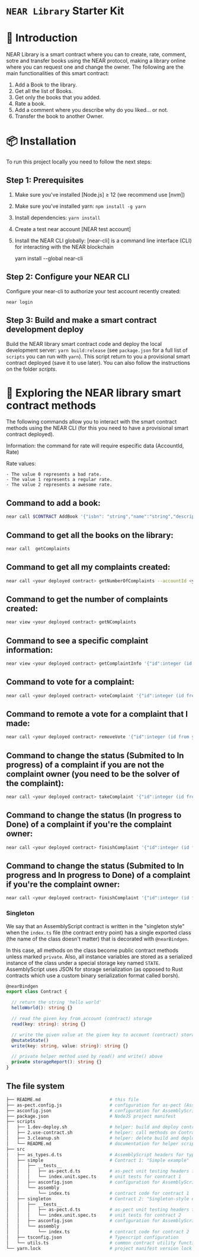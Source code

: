 # `NEAR Library` Starter Kit

📄 Introduction
==================

NEAR Library is a smart contract where you can to create, rate, comment, sotre and transfer books using the NEAR protocol, making a library online where you can request one and change the owner. The following are the main functionalities of this smart contract:

1. Add a Book to the library.
2. Get all the list of Books.
3. Get only the books that you added. 
4. Rate a book.
5. Add a comment where you describe why do you liked... or not.
6. Transfer the book to another Owner.

📦 Installation
================

To run this project locally you need to follow the next steps:

Step 1: Prerequisites
------------------------------

1. Make sure you've installed [Node.js] ≥ 12 (we recommend use [nvm])
2. Make sure you've installed yarn: `npm install -g yarn`
3. Install dependencies: `yarn install`
4. Create a test near account [NEAR test account]
5. Install the NEAR CLI globally: [near-cli] is a command line interface (CLI) for interacting with the NEAR blockchain

    yarn install --global near-cli

Step 2: Configure your NEAR CLI
-------------------------------

Configure your near-cli to authorize your test account recently created:

    near login

Step 3: Build and make a smart contract development deploy  
--------------------------------

Build the NEAR library smart contract code and deploy the local development server: `yarn build:release` (see `package.json` for a full list of `scripts` you can run with `yarn`). This script return to you a provisional smart contract deployed (save it to use later). You can also follow the instructions on the folder *scripts*.


📑 Exploring the NEAR library smart contract methods 
==================

The following commands allow you to interact with the smart contract methods using the NEAR CLI (for this you need to have a provisional smart contract deployed).

Information: the command for rate will require especific data (AccountId, Rate)
 
Rate values: 

    - The value 0 represents a bad rate.
    - The value 1 represents a regular rate.  
    - The value 2 represents a awesome rate.    


Command to add a book: 
--------------------------------------------

```bash
near call $CONTRACT AddBook '{"isbn": "string","name":"string","description":"string","numpage":"number","author":"string","datepublished":"date","editions":"number"}' --account-id <your test account>
```

Command to get all the books on the library:
--------------------------------------------

```bash
near call  getComplaints
```

Command to get all my complaints created:
--------------------------------------------

```bash
near call <your deployed contract> getNumberOfComplaints --accountId <your test account>
```

Command to get the number of complaints created:
--------------------------------------------

```bash
near view <your deployed contract> getNComplaints
```


Command to see a specific complaint information: 
--------------------------------------------

```bash
near view <your deployed contract> getComplaintInfo '{"id":integer (id from you complaint)}' --accountId <your test account>
```

Command to vote for a complaint: 
--------------------------------------------

```bash
near call <your deployed contract> voteComplaint '{"id":integer (id from you complaint)}' --accountId <your test account>
```

Command to remote a vote for a complaint that I made: 
--------------------------------------------

```bash
near call <your deployed contract> removeVote '{"id":integer (id from you complaint)}' --accountId <your test account>
```

Command to change the status (Submited to In progress) of a complaint if you are not the complaint owner (you need to be the solver of the complaint): 
--------------------------------------------

```bash
near call <your deployed contract> takeComplaint '{"id":integer (id from you complaint)}' --accountId <your test account>
```

Command to change the status (In progress to Done) of a complaint if you're the complaint owner: 
--------------------------------------------

```bash
near call <your deployed contract> finishComplaint '{"id":integer (id from you complaint)}' --accountId <your test account>
```

Command to change the status (Submited to In progress and In progress to Done) of a complaint if you're the complaint owner: 
--------------------------------------------

```bash
near call <your deployed contract> finishComplaint '{"id":integer (id from you complaint)}' --accountId <your test account>
```

### Singleton

We say that an AssemblyScript contract is written in the "singleton style" when the `index.ts` file (the contract entry point) has a single exported class (the name of the class doesn't matter) that is decorated with `@nearBindgen`.

In this case, all methods on the class become public contract methods unless marked `private`.  Also, all instance variables are stored as a serialized instance of the class under a special storage key named `STATE`.  AssemblyScript uses JSON for storage serialization (as opposed to Rust contracts which use a custom binary serialization format called borsh).

```ts
@nearBindgen
export class Contract {

  // return the string 'hello world'
  helloWorld(): string {}

  // read the given key from account (contract) storage
  read(key: string): string {}

  // write the given value at the given key to account (contract) storage
  @mutateState()
  write(key: string, value: string): string {}

  // private helper method used by read() and write() above
  private storageReport(): string {}
}
```


## The file system

```sh
├── README.md                          # this file
├── as-pect.config.js                  # configuration for as-pect (AssemblyScript unit testing)
├── asconfig.json                      # configuration for AssemblyScript compiler (supports multiple contracts)
├── package.json                       # NodeJS project manifest
├── scripts
│   ├── 1.dev-deploy.sh                # helper: build and deploy contracts
│   ├── 2.use-contract.sh              # helper: call methods on ContractPromise
│   ├── 3.cleanup.sh                   # helper: delete build and deploy artifacts
│   └── README.md                      # documentation for helper scripts
├── src
│   ├── as_types.d.ts                  # AssemblyScript headers for type hints
│   ├── simple                         # Contract 1: "Simple example"
│   │   ├── __tests__
│   │   │   ├── as-pect.d.ts           # as-pect unit testing headers for type hints
│   │   │   └── index.unit.spec.ts     # unit tests for contract 1
│   │   ├── asconfig.json              # configuration for AssemblyScript compiler (one per contract)
│   │   └── assembly
│   │       └── index.ts               # contract code for contract 1
│   ├── singleton                      # Contract 2: "Singleton-style example"
│   │   ├── __tests__
│   │   │   ├── as-pect.d.ts           # as-pect unit testing headers for type hints
│   │   │   └── index.unit.spec.ts     # unit tests for contract 2
│   │   ├── asconfig.json              # configuration for AssemblyScript compiler (one per contract)
│   │   └── assembly
│   │       └── index.ts               # contract code for contract 2
│   ├── tsconfig.json                  # Typescript configuration
│   └── utils.ts                       # common contract utility functions
└── yarn.lock                          # project manifest version lock

```
